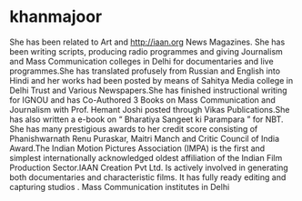 # khanmajoor
She has been related to Art and http://iaan.org News Magazines. She has been writing scripts, producing radio programmes and giving Journalism and Mass Communication colleges in Delhi for documentaries and live programmes.She has translated profusely from Russian and English into Hindi and her works had been posted by means of Sahitya Media college in Delhi Trust and Various Newspapers.She has finished instructional writing for IGNOU and has Co-Authored 3 Books on Mass Communication and Journalism with Prof. Hemant Joshi posted through Vikas Publications.She has also written a e-book on “ Bharatiya Sangeet ki Parampara ” for NBT. She has many prestigious awards to her credit score consisting of Phanishwarnath Renu Puraskar, Maitri Manch and Critic Council of India Award.The Indian Motion Pictures Association (IMPA) is the first and simplest internationally acknowledged oldest affiliation of the Indian Film Production Sector.IAAN Creation Pvt Ltd. Is actively involved in generating both documentaries and characteristic films. It has fully ready editing and capturing studios . Mass Communication institutes in Delhi
